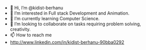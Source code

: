 - 👋 Hi, I’m @kidist-berhanu
- 👀 I’m interested in Full stack Development and Animation.
- 🌱 I’m currently learning Computer Science.
- 💞️ I’m looking to collaborate on tasks requiring problem solving, creativity.
- 📫 How to reach me 
-  http://www.linkedin.com/in/kidist-berhanu-90bba0292

<!---
kidist-berhanu/kidist-berhanu is a ✨ special ✨ repository because its `README.md` (this file) appears on your GitHub profile.
You can click the Preview link to take a look at your changes.
--->
